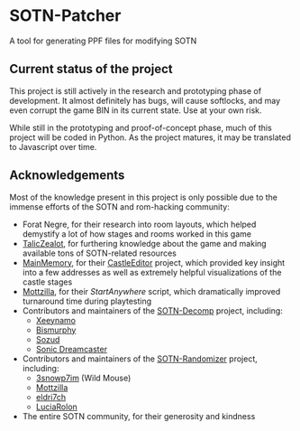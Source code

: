 # SOTN-Patcher
A tool for generating PPF files for modifying SOTN

## Current status of the project

This project is still actively in the research and prototyping phase of development. It almost definitely has bugs, will cause softlocks, and may even corrupt the game BIN in its current state. Use at your own risk.

While still in the prototyping and proof-of-concept phase, much of this project will be coded in Python. As the project matures, it may be translated to Javascript over time.

## Acknowledgements

Most of the knowledge present in this project is only possible due to the immense efforts of the SOTN and rom-hacking community:

- Forat Negre, for their research into room layouts, which helped demystify a lot of how stages and rooms worked in this game
- [TalicZealot](https://github.com/taliczealot), for furthering knowledge about the game and making available tons of SOTN-related resources
- [MainMemory](https://github.com/MainMemory), for their [CastleEditor](https://github.com/MainMemory/SotNCastleEditor) project, which provided key insight into a few addresses as well as extremely helpful visualizations of the castle stages
- [Mottzilla](https://github.com/MottZilla), for their _StartAnywhere_ script, which dramatically improved turnaround time during playtesting
- Contributors and maintainers of the [SOTN-Decomp](https://github.com/Xeeynamo/sotn-decomp) project, including:
  - [Xeeynamo](https://github.com/Xeeynamo)
  - [Bismurphy](https://github.com/bismurphy)
  - [Sozud](https://github.com/sozud)
  - [Sonic Dreamcaster](https://github.com/sonicdcer)
- Contributors and maintainers of the [SOTN-Randomizer](https://github.com/3snowp7im/SotN-Randomizer) project, including:
  - [3snowp7im](https://github.com/3snowp7im) (Wild Mouse)
  - [Mottzilla](https://github.com/MottZilla)
  - [eldri7ch](https://github.com/eldri7ch2)
  - [LuciaRolon](https://github.com/LuciaRolon)
- The entire SOTN community, for their generosity and kindness